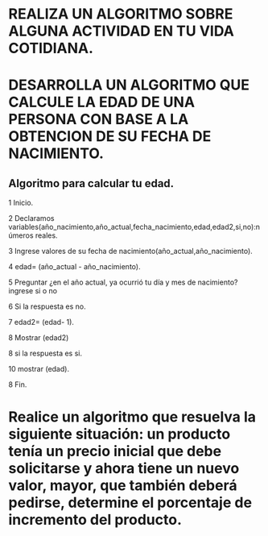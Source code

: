 # REALIZA UN ALGORITMO SOBRE ALGUNA ACTIVIDAD EN TU VIDA COTIDIANA.







# DESARROLLA UN ALGORITMO QUE CALCULE LA EDAD DE UNA PERSONA CON BASE A LA OBTENCION DE SU FECHA DE NACIMIENTO.

## Algoritmo para calcular tu edad.

1 Inicio.

2 Declaramos variables(año_nacimiento,año_actual,fecha_nacimiento,edad,edad2,si,no):números reales.

3 Ingrese valores de su fecha de nacimiento(año_actual,año_nacimiento).

4 edad= (año_actual - año_nacimiento).

5 Preguntar ¿en el año actual, ya ocurrió tu día y mes de nacimiento? ingrese si o no

6 Si la respuesta es no.

7 edad2= (edad- 1).

8 Mostrar (edad2)

8 si la respuesta es si.

10 mostrar (edad).

8 Fin.









# Realice un algoritmo que resuelva la siguiente situación: un producto tenía un precio inicial que debe solicitarse y ahora tiene un nuevo valor, mayor, que también deberá pedirse, determine el porcentaje de incremento del producto. 






